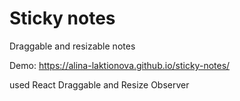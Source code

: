 # Sticky notes

Draggable and resizable notes

Demo: https://alina-laktionova.github.io/sticky-notes/

used React Draggable and Resize Observer



